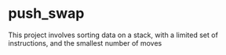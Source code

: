 # push_swap
This project involves sorting data on a stack, with a limited set of instructions, and the smallest number of moves
